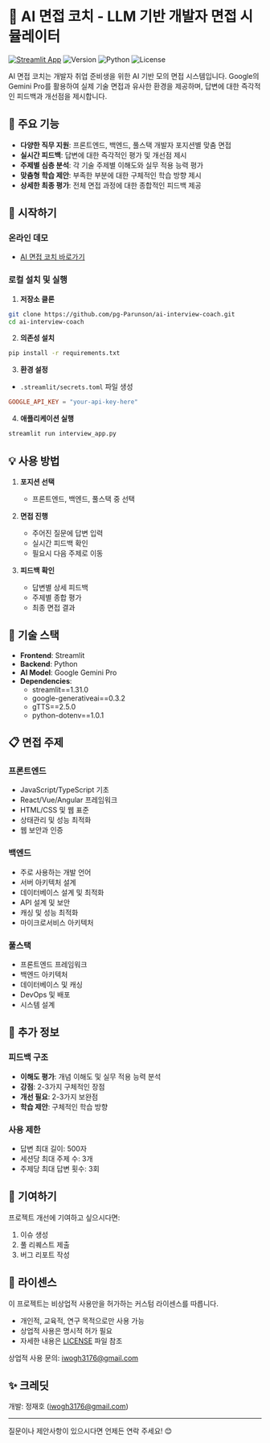 # 🤖 AI 면접 코치 - LLM 기반 개발자 면접 시뮬레이터

[![Streamlit App](https://static.streamlit.io/badges/streamlit_badge_black_white.svg)](https://ai-interview-service-uzyraeqymsdzsasxpa8ies.streamlit.app)
![Version](https://img.shields.io/badge/version-1.0.0-blue)
![Python](https://img.shields.io/badge/python-3.9%2B-blue)
![License](https://img.shields.io/badge/license-MIT-green)

AI 면접 코치는 개발자 취업 준비생을 위한 AI 기반 모의 면접 시스템입니다. Google의 Gemini Pro를 활용하여 실제 기술 면접과 유사한 환경을 제공하며, 답변에 대한 즉각적인 피드백과 개선점을 제시합니다.

## 📌 주요 기능

- **다양한 직무 지원**: 프론트엔드, 백엔드, 풀스택 개발자 포지션별 맞춤 면접
- **실시간 피드백**: 답변에 대한 즉각적인 평가 및 개선점 제시
- **주제별 심층 분석**: 각 기술 주제별 이해도와 실무 적용 능력 평가
- **맞춤형 학습 제안**: 부족한 부분에 대한 구체적인 학습 방향 제시
- **상세한 최종 평가**: 전체 면접 과정에 대한 종합적인 피드백 제공

## 🚀 시작하기

### 온라인 데모
- [AI 면접 코치 바로가기](https://ai-interview-coach.streamlit.app)

### 로컬 설치 및 실행

1. **저장소 클론**
```bash
git clone https://github.com/pg-Parunson/ai-interview-coach.git
cd ai-interview-coach
```

2. **의존성 설치**
```bash
pip install -r requirements.txt
```

3. **환경 설정**
- `.streamlit/secrets.toml` 파일 생성
```toml
GOOGLE_API_KEY = "your-api-key-here"
```

4. **애플리케이션 실행**
```bash
streamlit run interview_app.py
```

## 💡 사용 방법

1. **포지션 선택**
   - 프론트엔드, 백엔드, 풀스택 중 선택

2. **면접 진행**
   - 주어진 질문에 답변 입력
   - 실시간 피드백 확인
   - 필요시 다음 주제로 이동

3. **피드백 확인**
   - 답변별 상세 피드백
   - 주제별 종합 평가
   - 최종 면접 결과

## 🔧 기술 스택

- **Frontend**: Streamlit
- **Backend**: Python
- **AI Model**: Google Gemini Pro
- **Dependencies**:
  - streamlit==1.31.0
  - google-generativeai==0.3.2
  - gTTS==2.5.0
  - python-dotenv==1.0.1

## 📋 면접 주제

### 프론트엔드
- JavaScript/TypeScript 기초
- React/Vue/Angular 프레임워크
- HTML/CSS 및 웹 표준
- 상태관리 및 성능 최적화
- 웹 보안과 인증

### 백엔드
- 주로 사용하는 개발 언어
- 서버 아키텍처 설계
- 데이터베이스 설계 및 최적화
- API 설계 및 보안
- 캐싱 및 성능 최적화
- 마이크로서비스 아키텍처

### 풀스택
- 프론트엔드 프레임워크
- 백엔드 아키텍처
- 데이터베이스 및 캐싱
- DevOps 및 배포
- 시스템 설계

## 📝 추가 정보

### 피드백 구조
- **이해도 평가**: 개념 이해도 및 실무 적용 능력 분석
- **강점**: 2-3가지 구체적인 장점
- **개선 필요**: 2-3가지 보완점
- **학습 제안**: 구체적인 학습 방향

### 사용 제한
- 답변 최대 길이: 500자
- 세션당 최대 주제 수: 3개
- 주제당 최대 답변 횟수: 3회

## 🤝 기여하기

프로젝트 개선에 기여하고 싶으시다면:
1. 이슈 생성
2. 풀 리퀘스트 제출
3. 버그 리포트 작성

## 📜 라이센스

이 프로젝트는 비상업적 사용만을 허가하는 커스텀 라이센스를 따릅니다. 
- 개인적, 교육적, 연구 목적으로만 사용 가능
- 상업적 사용은 명시적 허가 필요
- 자세한 내용은 [LICENSE](LICENSE) 파일 참조

상업적 사용 문의: iwogh3176@gmail.com

## ✨ 크레딧

개발: 정재호 (iwogh3176@gmail.com)

---

질문이나 제안사항이 있으시다면 언제든 연락 주세요! 😊